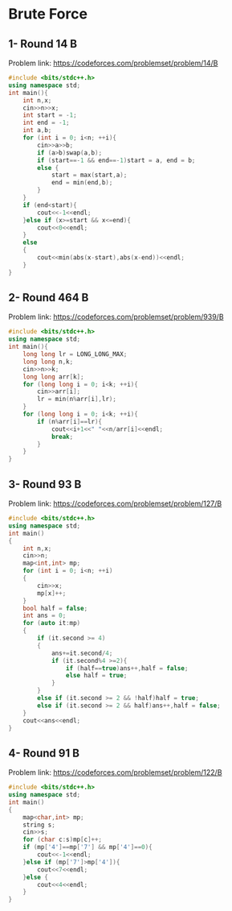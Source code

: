 # Brute Force
## 1- Round 14 B
Problem link: https://codeforces.com/problemset/problem/14/B
```cpp
#include <bits/stdc++.h>
using namespace std;
int main(){
    int n,x;
    cin>>n>>x;
    int start = -1;
    int end = -1;
    int a,b;
    for (int i = 0; i<n; ++i){
        cin>>a>>b;
        if (a>b)swap(a,b);
        if (start==-1 && end==-1)start = a, end = b;
        else {
            start = max(start,a);
            end = min(end,b);
        }
    }
    if (end<start){
        cout<<-1<<endl;
    }else if (x>=start && x<=end){
        cout<<0<<endl;
    }
    else
    {
        cout<<min(abs(x-start),abs(x-end))<<endl;
    }
}
```
## 2- Round 464 B
Problem link: https://codeforces.com/problemset/problem/939/B
```cpp
#include <bits/stdc++.h>
using namespace std;
int main(){
    long long lr = LONG_LONG_MAX;
    long long n,k;
    cin>>n>>k;
    long long arr[k];
    for (long long i = 0; i<k; ++i){
        cin>>arr[i];
        lr = min(n%arr[i],lr);
    }
    for (long long i = 0; i<k; ++i){
        if (n%arr[i]==lr){
            cout<<i+1<<" "<<n/arr[i]<<endl;
            break;
        }
    }
}
```
## 3-	Round 93 B
Problem link: https://codeforces.com/problemset/problem/127/B
```cpp
#include <bits/stdc++.h>
using namespace std;
int main()
{
    int n,x;
    cin>>n;
    map<int,int> mp;
    for (int i = 0; i<n; ++i)
    {
        cin>>x;
        mp[x]++;
    }
    bool half = false;
    int ans = 0;
    for (auto it:mp)
    {
        if (it.second >= 4)
        {
            ans+=it.second/4;
            if (it.second%4 >=2){
                if (half==true)ans++,half = false;
                else half = true;
            }
        }
        else if (it.second >= 2 && !half)half = true;
        else if (it.second >= 2 && half)ans++,half = false;
    }
    cout<<ans<<endl;
}
```
## 4-	Round 91 B
Problem link: https://codeforces.com/problemset/problem/122/B
```cpp
#include <bits/stdc++.h>
using namespace std;
int main()
{
    map<char,int> mp;
    string s;
    cin>>s;
    for (char c:s)mp[c]++;
    if (mp['4']==mp['7'] && mp['4']==0){
        cout<<-1<<endl;
    }else if (mp['7']>mp['4']){
        cout<<7<<endl;
    }else {
        cout<<4<<endl;
    }
}
```
